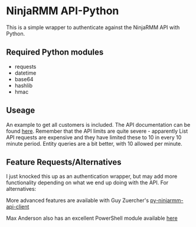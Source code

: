 # NinjaRMM API-Python
This is a simple wrapper to authenticate against the NinjaRMM API with Python.
## Required Python modules
- requests
- datetime
- base64
- hashlib
- hmac
## Useage
An example to get all customers is included.
The API documentation can be found [here](https://www.ninjarmm.com/dev-api).
Remember that the API limits are quite severe - apparently List API requests are expensive and they have limited these to 10 in every 10 minute period. Entity queries are a bit better, with 10 allowed per minute.
## Feature Requests/Alternatives
I just knocked this up as an authentication wrapper, but may add more functionality depending on what we end up doing with the API. For alternatives:

More advanced features are available with Guy Zuercher's [py-ninjarmm-api-client](https://pypi.org/project/py-ninjarmm-api-client/)

Max Anderson also has an excellent PowerShell module available [here](https://github.com/MaxAnderson95/PoSH-NinjaRMM)